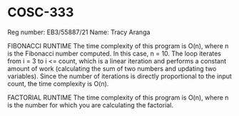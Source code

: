 # COSC-333
Reg number: EB3/55887/21 Name: Tracy Aranga

FIBONACCI RUNTIME The time complexity of this program is O(n), where n is the Fibonacci number computed. In this case, n = 10. The loop iterates from i = 3 to i <= count, which is a linear iteration and performs a constant amount of work (calculating the sum of two numbers and updating two variables). Since the number of iterations is directly proportional to the input count, the time complexity is O(n).

FACTORIAL RUNTIME The time complexity of this program is O(n), where n is the number for which you are calculating the factorial.
